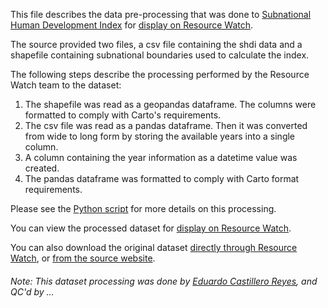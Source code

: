 This file describes the data pre-processing that was done to [Subnational Human Development Index](https://globaldatalab.org/shdi/view/shdi/) for [display on Resource Watch](https://bit.ly/3tCh7JU).

The source provided two files, a csv file containing the shdi data and a shapefile containing subnational boundaries used to calculate the index.

The following steps describe the processing performed by the Resource Watch team to the dataset:

1. The shapefile was read as a geopandas dataframe. The columns were formatted to comply with Carto's requirements.
2. The csv file was read as a pandas dataframe. Then it was converted from wide to long form by storing the available years into a single column.
3. A column containing the year information as a datetime value was created.
4. The pandas dataframe was formatted to comply with Carto format requirements.

Please see the [Python script](https://github.com/resource-watch/data-pre-processing/blob/master/soc_086_subnational_hdi/soc_086_subnational_hdi_processing.py) for more details on this processing.

You can view the processed dataset for [display on Resource Watch](https://bit.ly/3tCh7JU).

You can also download the original dataset [directly through Resource Watch](https://wri-public-data.s3.amazonaws.com/resourcewatch/soc_086_subnational_hdi.zip), or [from the source website](https://globaldatalab.org/shdi/view/shdi/).

###### Note: This dataset processing was done by [Eduardo Castillero Reyes](https://wrimexico.org/profile/eduardo-castillero-reyes), and QC'd by ...
